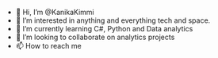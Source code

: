 - 👋 Hi, I’m @KanikaKimmi
- 👀 I’m interested in anything and everything tech and space.
- 🌱 I’m currently learning C#, Python and Data analytics
- 💞️ I’m looking to collaborate on analytics projects
- 📫 How to reach me 

<!---
KanikaKimmi/KanikaKimmi is a ✨ special ✨ repository because its `README.md` (this file) appears on your GitHub profile.
You can click the Preview link to take a look at your changes.
--->
